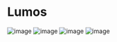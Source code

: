 # Lumos

![image](https://user-images.githubusercontent.com/124046794/221891249-52e5df37-d604-42bb-bdc8-4130ad5a2e9e.png)
![image](https://user-images.githubusercontent.com/124046794/221896941-9ff8647d-028e-471d-a6f2-106fa80dc1b9.png)
![image](https://user-images.githubusercontent.com/124046794/221896903-1543135d-6b4d-4a4a-96e3-7a0a6472c2f5.png)
![image](https://user-images.githubusercontent.com/124046794/221897127-cd72a7ae-19de-4206-8e6c-8fc93e4c554c.png)
